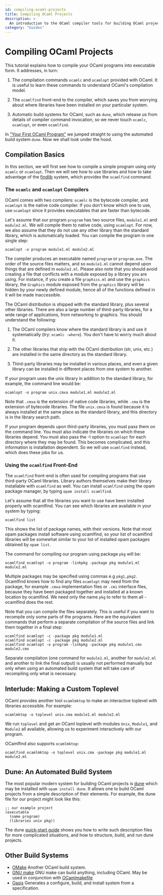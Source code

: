 ```yaml
---
id: compiling-ocaml-projects
title: Compiling OCaml Projects
description: >
  An introduction to the OCaml compiler tools for building OCaml projects as well as the most common build tools
category: "Guides"
---
```


# Compiling OCaml Projects

This tutorial explains how to compile your OCaml programs into executable form.
It addresses, in turn:

1. The compilation commands `ocamlc` and `ocamlopt` provided with OCaml. It is
   useful to learn these commands to understand OCaml's compilation model.

1. The `ocamlfind` front-end to the compiler, which saves you from worrying
   about where libraries have been installed on your particular system.

1. Automatic build systems for OCaml, such as `dune`, which release us from
   details of compiler command invocation, so we never touch `ocamlc`,
   `ocamlopt`, or even `ocamlfind`.

In ["Your First OCaml Program"](/docs/your-first-program) we jumped straight to using
the automated build system `dune`. Now we shall look under the hood.

## Compilation Basics

In this section, we will first see how to compile a simple program using
only `ocamlc` or `ocamlopt`. Then we will see how to use libraries and how
to take advantage of the
[findlib](https://github.com/ocaml/ocamlfind)
system, which provides the `ocamlfind` command.

### The `ocamlc` and `ocamlopt` Compilers

OCaml comes with two compilers: `ocamlc` is the bytecode compiler, and
`ocamlopt` is the native code compiler. If you don't know which one to use, use
`ocamlopt` since it provides executables that are faster than bytecode.

Let's assume that our program `program` has two source files,
`module1.ml` and `module2.ml`. We will compile them to native code,
using `ocamlopt`. For now, we also assume that they do not use any other
library than the standard library, which is automatically loaded. You
can compile the program in one single step:

```shell
ocamlopt -o program module1.ml module2.ml
```

The compiler produces an executable named `program` or `program.exe`. The order
of the source files matters, and so `module1.ml` cannot depend upon things that
are defined in `module2.ml`. Please also note that you should avoid creating a file that
conflicts with a module exposed by a library you are using. For instance, if you create
a file `graphics.ml` and use the `graphics` library, the `Graphics` module exposed
from the `graphics` library will be hidden by your newly defined module, hence all
of the functions defined in it will be made inaccessible.

The OCaml distribution is shipped with the standard library, plus several other
libraries. There are also a large number of third-party libraries, for a wide
range of applications, from networking to graphics. You should understand the
following:

1. The OCaml compilers know where the standard library is and use it
   systematically (try: `ocamlc -where`). You don't have to worry much about
   it.

1. The other libraries that ship with the OCaml distribution (str, unix, etc.)
   are installed in the same directory as the standard library.

1. Third-party libraries may be installed in various places, and even a given
   library can be installed in different places from one system to another.

If your program uses the unix library in addition to the standard library, for
example, the command line would be:

```shell
ocamlopt -o program unix.cmxa module1.ml module2.ml
```

Note that `.cmxa` is the extension of native code libraries, while `.cma` is
the extension of bytecode libraries. The file `unix.cmxa` is found because it
is always installed at the same place as the standard library, and this
directory is in the library search path.

If your program depends upon third-party libraries, you must pass them on the
command line. You must also indicate the libraries on which these libraries
depend. You must also pass the -I option to `ocamlopt` for each directory where
they may be found. This becomes complicated, and this information is
installation dependent. So we will use `ocamlfind` instead, which does these
jobs for us.

### Using the `ocamlfind` Front-End

The `ocamlfind` front-end is often used for compiling programs that use
third-party OCaml libraries. Library authors themselves make their library
installable with `ocamlfind` as well. You can install `ocamlfind` using the
opam package manager, by typing `opam install ocamlfind`.

Let's assume that all the libraries you want to use have been installed
properly with ocamlfind. You can see which libraries are available in your
system by typing:

```shell
ocamlfind list
```

This shows the list of package names, with their versions. Note that most
opam packages install software using ocamlfind, so your list of ocamlfind
libraries will be somewhat similar to your list of installed opam packages
obtained by `opam list`.

The command for compiling our program using package `pkg` will be:

```shell
ocamlfind ocamlopt -o program -linkpkg -package pkg module1.ml module2.ml
```

Multiple packages may be specified using commas e.g `pkg1,pkg2`. Ocamlfind
knows how to find any files `ocamlopt` may need from the package, for example
`.cmxa` implementation files or `.cmi` interface files, because they have been
packaged together and installed at a known location by ocamlfind. We need only
the name `pkg` to refer to them all - ocamlfind does the rest.

Note that you can compile the files separately. This is useful if
you want to recompile only some parts of the programs. Here are the
equivalent commands that perform a separate compilation of the source
files and link them together in a final step:

```shell
ocamlfind ocamlopt -c -package pkg module1.ml
ocamlfind ocamlopt -c -package pkg module2.ml
ocamlfind ocamlopt -o program -linkpkg -package pkg module1.cmx module2.cmx
```

Separate compilation (one command for `module1.ml`, another for `module2.ml`
and another to link the final output) is usually not performed manually but
only when using an automated build system that will take care of recompiling
only what is necessary.

## Interlude: Making a Custom Toplevel

OCaml provides another tool `ocamlmktop` to make an interactive toplevel with
libraries accessible. For example:

```shell
ocamlmktop -o toplevel unix.cma module1.ml module2.ml
```

We run `toplevel` and get an OCaml toplevel with modules `Unix`, `Module1`, and
`Module2` all available, allowing us to experiment interactively with our
program.

OCamlfind also supports `ocamlmktop`:

```shell
ocamlfind ocamlmktop -o toplevel unix.cma -package pkg module1.ml module2.ml
```

## Dune: An Automated Build System

The most popular modern system for building OCaml projects is
[dune](https://dune.readthedocs.io/en/stable/) which may be installed with
`opam install dune`. It allows one to build OCaml projects from a simple
description of their elements. For example, the dune file for our project might
look like this:

```dune
;; our example project
(executable
  (name program)
  (libraries unix pkg))
```

The dune [quick-start
guide](https://dune.readthedocs.io/en/latest/quick-start.html) shows you how to
write such description files for more complicated situations, and how to
structure, build, and run dune projects.

## Other Build Systems

- [OMake](https://github.com/ocaml-omake/omake) Another OCaml build system.
- [GNU make](https://www.gnu.org/software/make/) GNU make can build anything, including OCaml. May be used in conjunction with [OCamlmakefile](https://github.com/mmottl/ocaml-makefile)
- [Oasis](https://github.com/ocaml/oasis) Generates a configure, build, and install system from a specification.
